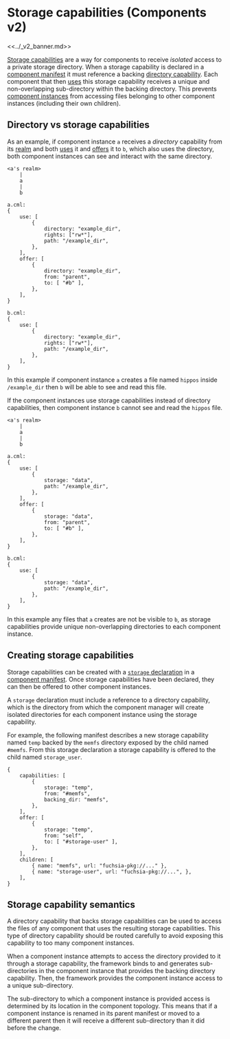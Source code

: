 # Storage capabilities (Components v2)

<<../_v2_banner.md>>

[Storage capabilities][glossary-storage] are a way for components to receive
_isolated_ access to a private storage directory. When a storage capability is
declared in a [component manifest][manifests-storage] it must reference a
backing [directory capability][directory-capabilities]. Each component that then
[uses][use] this storage capability receives a unique and non-overlapping
sub-directory within the backing directory. This prevents [component
instances][component-instance] from accessing files belonging to other component
instances (including their own children).

## Directory vs storage capabilities

As an example, if component instance `a` receives a _directory_ capability from
its [realm][realm] and both [uses][use] it and [offers][offer] it to `b`, which
also uses the directory, both component instances can see and interact with the
same directory.

```
<a's realm>
    |
    a
    |
    b

a.cml:
{
    use: [
        {
            directory: "example_dir",
            rights: ["rw*"],
            path: "/example_dir",
        },
    ],
    offer: [
        {
            directory: "example_dir",
            from: "parent",
            to: [ "#b" ],
        },
    ],
}

b.cml:
{
    use: [
        {
            directory: "example_dir",
            rights: ["rw*"],
            path: "/example_dir",
        },
    ],
}
```

In this example if component instance `a` creates a file named `hippos` inside
`/example_dir` then `b` will be able to see and read this file.

If the component instances use storage capabilities instead of directory
capabilities, then component instance `b` cannot see and read the `hippos` file.

```
<a's realm>
    |
    a
    |
    b

a.cml:
{
    use: [
        {
            storage: "data",
            path: "/example_dir",
        },
    ],
    offer: [
        {
            storage: "data",
            from: "parent",
            to: [ "#b" ],
        },
    ],
}

b.cml:
{
    use: [
        {
            storage: "data",
            path: "/example_dir",
        },
    ],
}
```

In this example any files that `a` creates are not be visible to `b`, as storage
capabilities provide unique non-overlapping directories to each component
instance.

## Creating storage capabilities

Storage capabilities can be created with a
[`storage` declaration][storage-syntax] in a [component manifest][manifests].
Once storage capabilities have been declared, they can then be offered to other
component instances.

A `storage` declaration must include a reference to a directory capability,
which is the directory from which the component manager will create isolated
directories for each component instance using the storage capability.

For example, the following manifest describes a new storage capability named
`temp` backed by the `memfs` directory exposed by the child named `#memfs`. From
this storage declaration a storage capability is offered to the child named
`storage_user`.

```
{
    capabilities: [
        {
            storage: "temp",
            from: "#memfs",
            backing_dir: "memfs",
        },
    ],
    offer: [
        {
            storage: "temp",
            from: "self",
            to: [ "#storage-user" ],
        },
    ],
    children: [
        { name: "memfs", url: "fuchsia-pkg://..." },
        { name: "storage-user", url: "fuchsia-pkg://...", },
    ],
}
```

## Storage capability semantics

A directory capability that backs storage capabilities can be used to access the
files of any component that uses the resulting storage capabilities. This type
of directory capability should be routed carefully to avoid exposing this
capability to too many component instances.

When a component instance attempts to access the directory provided to it
through a storage capability, the framework binds to and generates
sub-directories in the component instance that provides the backing directory
capability. Then, the framework provides the component instance access to a
unique sub-directory.

The sub-directory to which a component instance is provided access is determined
by its location in the component topology. This means that if a component
instance is renamed in its parent manifest or moved to a different parent then
it will receive a different sub-directory than it did before the change.

[component-instance]: /docs/glossary.md#component-instance
[directory-capabilities]: /docs/glossary.md#directory-capability
[glossary-storage]: /docs/glossary.md#storage-capability
[manifests]: /docs/concepts/components/v2/component_manifests.md
[manifests-storage]: /docs/concepts/components/v2/component_manifests.md#capability-storage
[offer]: /docs/glossary.md#offer
[outgoing-directory]: /docs/concepts/system/abi/system.md#outgoing_directory
[realm]: /docs/glossary.md#realm
[storage-syntax]: /docs/concepts/components/v2/component_manifests.md#storage
[use-syntax]: /docs/concepts/components/v2/component_manifests.md#use
[use]: /docs/glossary.md#use
